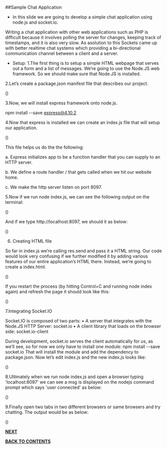 ##Sample Chat Application

- In this slide we are going to develop a simple chat application using node.js and socket.io.

Writing a chat application with other web applications such as PHP is difficult because it involves polling the server for changes, keeping track of timestamps, and it is also very slow. As asolution to this Sockets came up with better realtime chat systems which  providing a bi-directional communication channel between a client and a server.

- Setup:
1.The first thing is to setup a simple HTML webpage that serves out a form and a list of messages. We’re going to use the Node.JS web framework. So we should make sure that Node.JS is installed.

2.Let’s create a package.json manifest file that describes our project. 

()

3.Now, we will install express framework onto node.js.

npm install --save express@4.10.2

4.Now that express is installed we can create an index.js file that will setup our application.

()

This file helps us do the the following:

a.	Express initializes app to be a function handler that you can supply to an HTTP server.

b.	We define a route handler / that gets called when we hit our website home.

c.	We make the http server listen on port 8097.

5.Now if we run node index.js, we can see the following output on the terminal:

()
 
And if we type http://localhost:8097, we should it as below:

()

 
6. Creating HTML file

So far in index.js we’re calling res.send and pass it a HTML string. Our code would look very confusing if we further modified it by adding various features of our entire application’s HTML there. Instead, we’re going to create a index.html.

()

If you restart the process (by hitting Control+C and running node index again) and refresh the page it should look like this:
 
 ()
 
7.Integrating Socket.IO

Socket.IO is composed of two parts:
•	A server that integrates with the Node.JS HTTP Server: socket.io
•	A client library that loads on the browser side: socket.io-client

During development, socket.io serves the client automatically for us, as we’ll see, so for now we only have to install one module:
npm install --save socket.io
That will install the module and add the dependency to package.json. Now let’s edit index.js and the new index.js looks like:

()

8.Ultimately when we run node index.js and open a browser typing 'localhost:8097' we can see a msg is displayed on the nodejs command prompt which says 'user connected' as below:

()

9.Finally open two tabs in two different browsers or same browsers and try chatting. The output would be as below:

()





[**NEXT**](https://github.com/sharathvontari/Socket.io/blob/master/Other%20Applications.md)     

[**BACK TO CONTENTS**](https://github.com/sharathvontari/Socket.io/blob/master/README.md)

